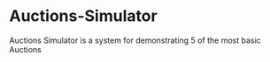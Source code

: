 # Auctions-Simulator
Auctions Simulator is a system for demonstrating 5 of the most basic Auctions 
